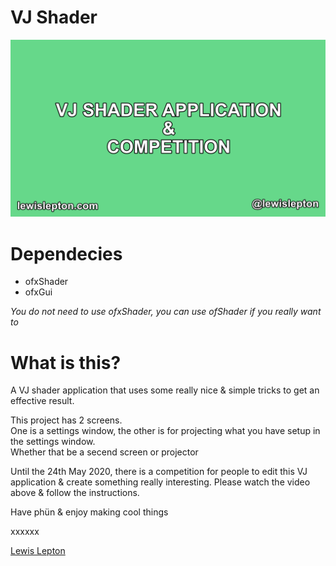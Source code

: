 # VJ Shader

[![VJ Shader Application & Competition Video](img/vjshadercompetitionvideo.png)](https://youtu.be/5FtiqlkvW8U)

# Dependecies
- ofxShader
- ofxGui

*You do not need to use ofxShader, you can use ofShader if you really want to*

# What is this?

A VJ shader application that uses some really nice & simple tricks to get an effective result.

This project has 2 screens.<br>One is a settings window, the other is for projecting what you have setup in the settings window.<br>Whether that be a secend screen or projector

Until the 24th May 2020, there is a competition for people to edit this VJ application & create something really interesting. Please watch the video above & follow the instructions.

Have phün & enjoy making cool things

xxxxxx

[Lewis Lepton](https://lewislepton.com)